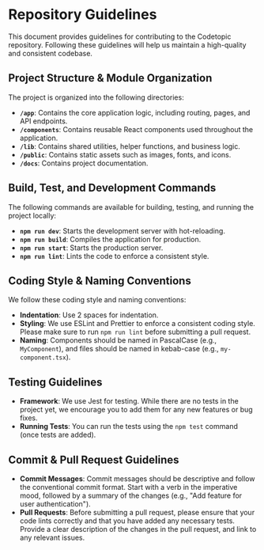 # Repository Guidelines

This document provides guidelines for contributing to the Codetopic repository. Following these guidelines will help us maintain a high-quality and consistent codebase.

## Project Structure & Module Organization

The project is organized into the following directories:

-   **`/app`**: Contains the core application logic, including routing, pages, and API endpoints.
-   **`/components`**: Contains reusable React components used throughout the application.
-   **`/lib`**: Contains shared utilities, helper functions, and business logic.
-   **`/public`**: Contains static assets such as images, fonts, and icons.
-   **`/docs`**: Contains project documentation.

## Build, Test, and Development Commands

The following commands are available for building, testing, and running the project locally:

-   **`npm run dev`**: Starts the development server with hot-reloading.
-   **`npm run build`**: Compiles the application for production.
-   **`npm run start`**: Starts the production server.
-   **`npm run lint`**: Lints the code to enforce a consistent style.

## Coding Style & Naming Conventions

We follow these coding style and naming conventions:

-   **Indentation**: Use 2 spaces for indentation.
-   **Styling**: We use ESLint and Prettier to enforce a consistent coding style. Please make sure to run `npm run lint` before submitting a pull request.
-   **Naming**: Components should be named in PascalCase (e.g., `MyComponent`), and files should be named in kebab-case (e.g., `my-component.tsx`).

## Testing Guidelines

-   **Framework**: We use Jest for testing. While there are no tests in the project yet, we encourage you to add them for any new features or bug fixes.
-   **Running Tests**: You can run the tests using the `npm test` command (once tests are added).

## Commit & Pull Request Guidelines

-   **Commit Messages**: Commit messages should be descriptive and follow the conventional commit format. Start with a verb in the imperative mood, followed by a summary of the changes (e.g., "Add feature for user authentication").
-   **Pull Requests**: Before submitting a pull request, please ensure that your code lints correctly and that you have added any necessary tests. Provide a clear description of the changes in the pull request, and link to any relevant issues.
